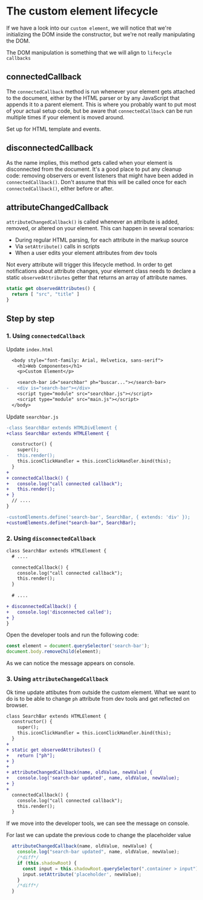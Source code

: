 # The custom element lifecycle

If we have a look into our `custom element`, we will notice that we're initializing the DOM inside the constructor, but we're not really manipulating the DOM.

The DOM manipulation is something that we will align to `lifecycle callbacks`

## connectedCallback

The `connectedCallback` method is run whenever your element gets attached to the document, either by the HTML parser or by any JavaScript that appends it to a parent element. This is where you probably want to put most of your actual setup code, but be aware that `connectedCallback` can be run multiple times if your element is moved around.

Set up for HTML template and events.

## disconnectedCallback

As the name implies, this method gets called when your element is disconnected from the document. It's a good place to put any cleanup code: removing observers or event listeners that might have been added in `connectedCallback()`. Don't assume that this will be called once for each `connectedCallback()`, either before or after.

## attributeChangedCallback

`attributeChangedCallback()` is called whenever an attribute is added, removed, or altered on your element. This can happen in several scenarios:

- During regular HTML parsing, for each attribute in the markup source
- Via `setAttribute()` calls in scripts
- When a user edits your element attributes from dev tools

Not every attribute will trigger this lifecycle method. In order to get notifications about attribute changes, your element class needs to declare a static `observedAttributes` getter that returns an array of attribute names.

```js
static get observedAttributes() {
  return [ "src", "title" ]
}
```

## Step by step

### 1. Using `connectedCallback`

Update `index.html`

```diff
  <body style="font-family: Arial, Helvetica, sans-serif">
    <h1>Web Componentes</h1>
    <p>Custom Element</p>

    <search-bar id="searchbar" ph="buscar..."></search-bar>
-   <div is="search-bar"></div>
    <script type="module" src="searchbar.js"></script>
    <script type="module" src="main.js"></script>
  </body>
```

Update `searchbar.js`

```diff
-class SearchBar extends HTMLDivElement {
+class SearchBar extends HTMLElement {

  constructor() {
    super();
-   this.render();
    this.iconClickHandler = this.iconClickHandler.bind(this);
  }
+
+ connectedCallback() {
+   console.log("call connected callback");
+   this.render();
+ }
  // ....
}

-customElements.define('search-bar', SearchBar, { extends: 'div' });
+customElements.define("search-bar", SearchBar);

```

### 2. Using `disconnectedCallback`

```diff
class SearchBar extends HTMLElement {
  # ....

  connectedCallback() {
    console.log("call connected callback");
    this.render();
  }
   
  # ....

+ disconnectedCallback() {
+   console.log('disconnected called');
+ }
}
```

Open the developer tools and run the following code:

```js
const element = document.querySelector('search-bar');
document.body.removeChild(element);
```

As we can notice the message appears on console.

### 3. Using `attributeChangedCallback`

Ok time update attibutes from outside the custom element. What we want to do is to be able to change `ph` attribute from dev tools and get reflected on browser.

```diff
class SearchBar extends HTMLElement {
  constructor() {
    super();
    this.iconClickHandler = this.iconClickHandler.bind(this);
  }
+
+ static get observedAttributes() {
+   return ["ph"];
+ }
+
+ attributeChangedCallback(name, oldValue, newValue) {
+   console.log('search-bar updated', name, oldValue, newValue);
+ }
+
  connectedCallback() {
    console.log("call connected callback");
    this.render();
  }
```

If we move into the developer tools, we can see the message on console.

For last we can update the previous code to change the placeholder value

```js
  attributeChangedCallback(name, oldValue, newValue) {
    console.log("search-bar updated", name, oldValue, newValue);
    /*diff*/
    if (this.shadowRoot) {
      const input = this.shadowRoot.querySelector(".container > input");
      input.setAttribute('placeholder', newValue);
    }
    /*diff*/
  }
```